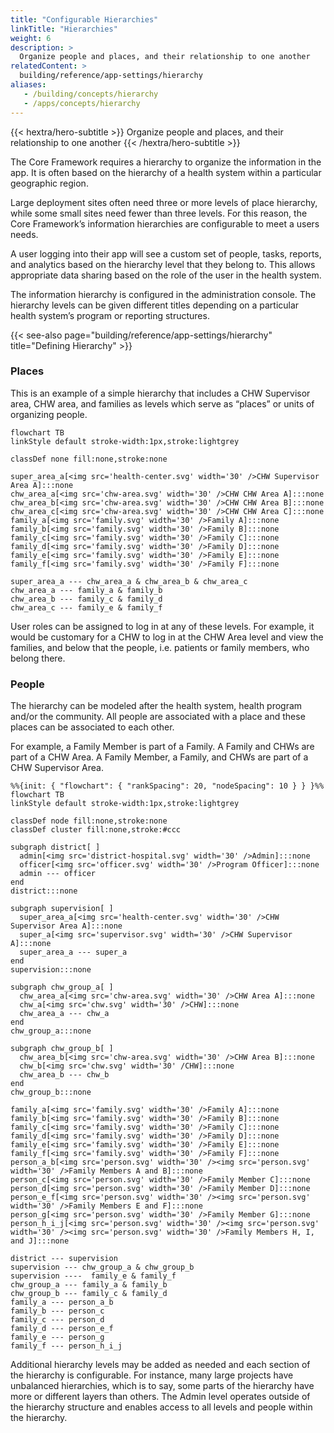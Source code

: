 ```yaml
---
title: "Configurable Hierarchies"
linkTitle: "Hierarchies"
weight: 6
description: >
  Organize people and places, and their relationship to one another
relatedContent: >
  building/reference/app-settings/hierarchy
aliases:
   - /building/concepts/hierarchy
   - /apps/concepts/hierarchy
---
```


{{< hextra/hero-subtitle >}}
  Organize people and places, and their relationship to one another
{{< /hextra/hero-subtitle >}}

The Core Framework requires a hierarchy to organize the information in the app. It is often based on the hierarchy of a health system within a particular geographic region. 

Large deployment sites often need three or more levels of place hierarchy, while some small sites need fewer than three levels. For this reason, the Core Framework’s information hierarchies are configurable to meet a users needs.

A user logging into their app will see a custom set of people, tasks, reports, and analytics based on the hierarchy level that they belong to. This allows appropriate data sharing based on the role of the user in the health system. 

The information hierarchy is configured in the administration console. The hierarchy levels can be given different titles depending on a particular health system’s program or reporting structures. 

{{< see-also page="building/reference/app-settings/hierarchy" title="Defining Hierarchy" >}}


### Places

This is an example of a simple hierarchy that includes a CHW Supervisor area, CHW area, and families as levels which serve as “places” or units of organizing people. 

```mermaid
flowchart TB
linkStyle default stroke-width:1px,stroke:lightgrey

classDef none fill:none,stroke:none

super_area_a[<img src='health-center.svg' width='30' />CHW Supervisor Area A]:::none
chw_area_a[<img src='chw-area.svg' width='30' />CHW CHW Area A]:::none
chw_area_b[<img src='chw-area.svg' width='30' />CHW CHW Area B]:::none
chw_area_c[<img src='chw-area.svg' width='30' />CHW CHW Area C]:::none
family_a[<img src='family.svg' width='30' />Family A]:::none
family_b[<img src='family.svg' width='30' />Family B]:::none
family_c[<img src='family.svg' width='30' />Family C]:::none
family_d[<img src='family.svg' width='30' />Family D]:::none
family_e[<img src='family.svg' width='30' />Family E]:::none
family_f[<img src='family.svg' width='30' />Family F]:::none

super_area_a --- chw_area_a & chw_area_b & chw_area_c
chw_area_a --- family_a & family_b
chw_area_b --- family_c & family_d
chw_area_c --- family_e & family_f
```

User roles can be assigned to log in at any of these levels. For example, it would be customary for a CHW to log in at the CHW Area level and view the families, and below that the people, i.e. patients or family members, who belong there.

### People

The hierarchy can be modeled after the health system, health program and/or the community.  All people are associated with a place and these places can be associated to each other. 

For example, a Family Member is part of a Family. A Family and CHWs are part of a CHW Area. A Family Member, a Family, and CHWs are part of a CHW Supervisor Area. 

```mermaid
%%{init: { "flowchart": { "rankSpacing": 20, "nodeSpacing": 10 } } }%%
flowchart TB
linkStyle default stroke-width:1px,stroke:lightgrey

classDef node fill:none,stroke:none
classDef cluster fill:none,stroke:#ccc

subgraph district[ ]
  admin[<img src='district-hospital.svg' width='30' />Admin]:::none
  officer[<img src='officer.svg' width='30' />Program Officer]:::none
  admin --- officer
end
district:::none

subgraph supervision[ ]
  super_area_a[<img src='health-center.svg' width='30' />CHW Supervisor Area A]:::none
  super_a[<img src='supervisor.svg' width='30' />CHW Supervisor A]:::none
  super_area_a --- super_a
end
supervision:::none

subgraph chw_group_a[ ]
  chw_area_a[<img src='chw-area.svg' width='30' />CHW Area A]:::none
  chw_a[<img src='chw.svg' width='30' />CHW]:::none
  chw_area_a --- chw_a
end
chw_group_a:::none

subgraph chw_group_b[ ]
  chw_area_b[<img src='chw-area.svg' width='30' />CHW Area B]:::none
  chw_b[<img src='chw.svg' width='30' /CHW]:::none
  chw_area_b --- chw_b
end
chw_group_b:::none

family_a[<img src='family.svg' width='30' />Family A]:::none
family_b[<img src='family.svg' width='30' />Family B]:::none
family_c[<img src='family.svg' width='30' />Family C]:::none
family_d[<img src='family.svg' width='30' />Family D]:::none
family_e[<img src='family.svg' width='30' />Family E]:::none
family_f[<img src='family.svg' width='30' />Family F]:::none
person_a_b[<img src='person.svg' width='30' /><img src='person.svg' width='30' />Family Members A and B]:::none
person_c[<img src='person.svg' width='30' />Family Member C]:::none
person_d[<img src='person.svg' width='30' />Family Member D]:::none
person_e_f[<img src='person.svg' width='30' /><img src='person.svg' width='30' />Family Members E and F]:::none
person_g[<img src='person.svg' width='30' />Family Member G]:::none
person_h_i_j[<img src='person.svg' width='30' /><img src='person.svg' width='30' /><img src='person.svg' width='30' />Family Members H, I, and J]:::none

district --- supervision
supervision --- chw_group_a & chw_group_b 
supervision ----  family_e & family_f
chw_group_a --- family_a & family_b
chw_group_b --- family_c & family_d
family_a --- person_a_b
family_b --- person_c
family_c --- person_d
family_d --- person_e_f
family_e --- person_g
family_f --- person_h_i_j
```

Additional hierarchy levels may be added as needed and each section of the hierarchy is configurable. For instance, many large projects have unbalanced hierarchies, which is to say, some parts of the hierarchy have more or different layers than others.
The Admin level operates outside of the hierarchy structure and enables access to all levels and people within the hierarchy.
